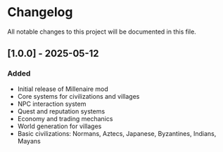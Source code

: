 # Changelog

All notable changes to this project will be documented in this file.

## [1.0.0] - 2025-05-12
### Added
- Initial release of Millenaire mod
- Core systems for civilizations and villages
- NPC interaction system
- Quest and reputation systems
- Economy and trading mechanics
- World generation for villages
- Basic civilizations: Normans, Aztecs, Japanese, Byzantines, Indians, Mayans
